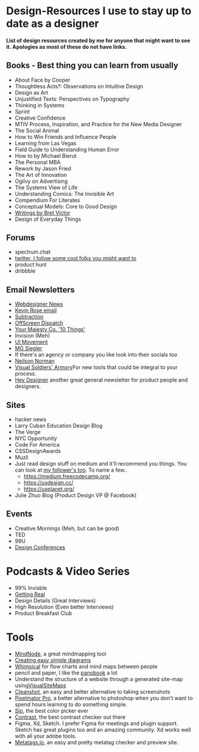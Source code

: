 # Design-Resources I use to stay up to date as a designer
#### List of design resources created by me for anyone that might want to see it. Apologies as most of these do not have links.

## Books - Best thing you can learn from usually
- About Face by Cooper
- Thoughtless Acts?: Observations on Intuitive Design
- Design as Art
- Unjustified Texts: Perspectives on Typography
- Thinking in Systems
- Sprint
- Creative Confidence
- MTIV Process, Inspiration, and Practice for the New Media Designer
- The Social Animal
- How to Win Friends and Influence People
- Learning from Las Vegas
- Field Guide to Understanding Human Error
- How to by Michael Bierut
- The Personal MBA
- Rework by Jason Fried
- The Art of Innovation
- Ogilvy on Advertising
- The Systems View of Life
- Understanding Comics: The Invisible Art
- Compendium For Literates
- Conceptual Models: Core to Good Design
- [Writings by Bret Victor](http://worrydream.com/)
- Design of Everyday Things
## Forums
- spectrum.chat
- [twitter, I follow some cool folks you might want to](http://twitter.com/jacobdfrank)
- product hunt
- dribbble
## Email Newsletters
- [Webdesigner News](https://www.webdesignernews.com/)
- [Kevin Rose email](https://www.kevinrose.com/)
- [Subtraction](https://www.subtraction.com/2007/09/13/from-me-to-y/)
- [OffScreen Dispatch](https://www.offscreenmag.com/dispatch)
- [Your Majesty Co. '10 Things'](http://10things.yourmajesty.co)
- Invision (Meh)
- [UI Movement](https://letterfuel.com/ui-movement/issues/top-5-ui-animations-this-week-8/)
- [MG Siegler](http://newsletter.mgsiegler.com/)
- If there's an agency or company you like look into their socials too
- [Neilson Norman](http://www.nngroup.com/articles/subscribe/)
- [Visual Soldiers' Armory](https://armory.visualsoldiers.com/)For new tools that could be integral to your process.
- [Hey Designer](https://heydesigner.com/newsletter/) another great general newsletter for product people and designers.
## Sites
- hacker news
- Larry Cuban Education Design Blog
- The Verge
- NYC Opportunity
- Code For America
- CSSDesignAwards
- Muzli
- Just read design stuff on medium and it'll recommend you things. You can look at [my follower's too](https://medium.com/@JacobDFrank/following). To name a few..
  - https://medium.freecodecamp.org/
  - https://uxdesign.cc/
  - https://uxplanet.org/
- Julie Zhuo Blog (Product Design VP @ Facebook)
## Events
- Creative Mornings (Meh, but can be good)
- TED
- 99U
- [Design Conferences](https://www.alldesignconferences.com/)
# Podcasts & Video Series
- 99% Invisble
- [Getting Real](https://www.youtube.com/channel/UCdx5Dk3EWTe2i8YDA7bfl6g)
- Design Details (Great Interviews)
- High Resolution (Even better Interviews)
- Product Breakfast Club
# Tools
- [MindNode](https://mindnode.com/), a great mindmapping tool
- [Creating easy simple diagrams](https://www.diagram.codes/)
- [Whimsical](https://whimsical.com/) for flow charts and mind maps between people
- pencil and paper, I like the [panobook](https://www.studioneat.com/products/panobook) a lot
- Understand the structure of a website through a generated site-map using[VisualSiteMaps](https://visualsitemaps.com/)
- [Cleanshot](https://getcleanshot.com/), an easy and better alternative to taking screenshots
- [Pixelmator Pro](https://www.pixelmator.com/), a better alternative to photoshop when you don't want to spend hours learning to do something simple. 
- [Sip](https://sipapp.io/), the best color picker ever
- [Contrast](https://usecontrast.com/), the best contrast checker out there
- Figma, Xd, Sketch. I prefer Figma for meetings and plugin support. Sketch has great plugins too and an amazing community. Xd works well with all your adobe tools.
- [Metatags.io](https://metatags.io/), an easy and pretty metatag checker and preview site.

